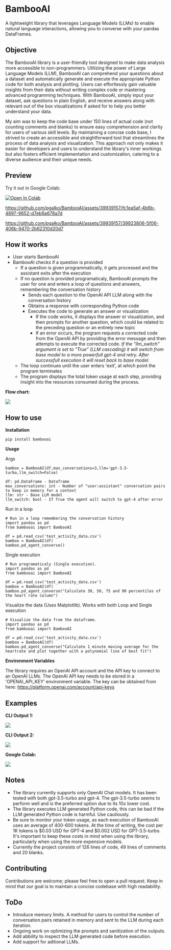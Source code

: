 # BambooAI
A lightweight library that leverages Language Models (LLMs) to enable natural language interactions, allowing you to converse with your pandas DataFrames.

## Objective

The BambooAI library is a user-friendly tool designed to make data analysis more accessible to non-programmers. Utilizing the power of Large Language Models (LLM), BambooAI can comprehend your questions about a dataset and automatically generate and execute the appropriate Python code for both analysis and plotting. Users can effortlessly gain valuable insights from their data without writing complex code or mastering advanced programming techniques. With BambooAI, simply input your dataset, ask questions in plain English, and receive answers along with relevant out of the box visualizations if asked for to help you better understand your data.

My aim was to keep the code base under 150 lines of actual code (not counting comments and blanks) to ensure easy comprehension and clarity for users of various skill levels. By maintaining a concise code base, I strived to create an accessible and straightforward tool that streamlines the process of data analysis and visualization. This approach not only makes it easier for developers and users to understand the library's inner workings but also fosters efficient implementation and customization, catering to a diverse audience and their unique needs.

## Preview

Try it out in Google Colab:

[![Open In Colab](https://colab.research.google.com/assets/colab-badge.svg)](https://colab.research.google.com/drive/1grKtqKD4u8cVGMoVv__umci4F7IU14vU?usp=sharing)

https://github.com/pgalko/BambooAI/assets/39939157/fc1ea5af-4b6b-4897-9652-d7eb6a678a7d

https://github.com/pgalko/BambooAI/assets/39939157/39923806-5f06-406b-9470-2b62310d20d7

## How it works

- User starts BambooAI
- BambooAI checks if a question is provided
  - If a question is given programmatically, it gets processed and the assistant exits after the execution
  - If no question is provided programaticaly, BambooAI prompts the user for one and enters a loop of questions and answers, remembering the conversation history
    - Sends each question to the OpenAI API LLM along with the conversation history
    - Obtains a response with corresponding Python code
    - Executes the code to generate an answer or visualization
      - If the code works, it displays the answer or visualization, and then prompts for another question, which could be related to the preceding question or an entirely new topic
      - If an error occurs, the program requests a corrected code from the OpenAI API by providing the error message and then attempts to execute the corrected code. *If the "llm_switch" argument is set to "True" (LLM cascading) it will switch from base model to a more powerfull gpt-4 and retry. After successfull execution it will reset back to base model.*
  - The loop continues until the user enters 'exit', at which point the program terminates
  - The program displays the total token usage at each step, providing insight into the resources consumed during the process.
  
**Flow chart:**

![](images/flow_chart_2.png)

## How to use

**Installation**

```
pip install bambooai
```

**Usage**

Args

```
bamboo = BambooAI(df,max_conversations=3,llm='gpt-3.5-turbo,llm_switch=False)

df: pd.DataFrame - Dataframe
max_conversations: int - Number of "user:assistant" conversation pairs to keep in memory for a context
llm: str - Base LLM model
llm_switch: bool - If True the agent will switch to gpt-4 after error
```

Run in a loop

```
# Run in a loop remembering the conversation history
import pandas as pd
from bambooai import BambooAI

df = pd.read_csv('test_activity_data.csv')
bamboo = BambooAI(df)
bamboo.pd_agent_converse()
```
Single execution
```
# Run programaticaly (Single execution).
import pandas as pd
from bambooai import BambooAI

df = pd.read_csv('test_activity_data.csv')
bamboo = BambooAI(df)
bamboo.pd_agent_converse("Calculate 30, 50, 75 and 90 percentiles of the heart rate column")
```
Visualize the data (Uses Matplotlib). Works with both Loop and Single execution

```
# Visualize the data from the dataframe.
import pandas as pd
from bambooai import BambooAI

df = pd.read_csv('test_activity_data.csv')
bamboo = BambooAI(df)
bamboo.pd_agent_converse("Calculate 1 minute moving average for the heartrate and plot together with a polynomial line of best fit")
```

**Environment Variables**

The library requires an OpenAI API account and the API key to connect to an OpenAI LLMs. The OpenAI API key needs to be stored in a 'OPENAI_API_KEY' environment variable.
The key can be obtained from here: https://platform.openai.com/account/api-keys

## Examples

**CLI Output 1:**

![](images/example_1.png)

**CLI Output 2:**

![](images/example_2.png)

**Google Colab:**

![](images/BambooAI_2.jpg)

## Notes

- The library currently supports only OpenAI Chat models. It has been tested with both gpt-3.5-turbo and gpt-4. The gpt-3.5-turbo seems to perform well and is the preferred option due to its 10x lower cost.
- The library executes LLM generated Python code, this can be bad if the LLM generated Python code is harmful. Use cautiously.
- Be sure to monitor your token usage, as each execution of BambooAI uses an average of 400-600 tokens. At the time of writing, the cost per 1K tokens is $0.03 USD for GPT-4 and $0.002 USD for GPT-3.5-turbo. It's important to keep these costs in mind when using the library, particularly when using the more expensive models.
- Currently the project consists of 126 lines of code, 49 lines of comments and 20 blanks.

## Contributing

Contributions are welcome; please feel free to open a pull request. Keep in mind that our goal is to maintain a concise codebase with high readability.

## ToDo

- Introduce memory limits.  A method for users to control the number of conversation pairs retained in memory and sent to the LLM during each iteration.
- Ongoing work on optimizing the prompts and sanitization of the outputs.
- Add abbility to inspect the LLM generated code before execution.
- Add support for aditional LLMs.

